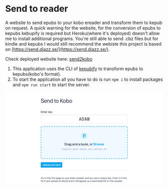 # Send to reader
A website to send epubs to your kobo ereader and transform them to kepub on request. A quick warning for the website, for the conversion of epubs to kepubs kebupify is required but Heroku(where it's deployed) doesn't allow me to install additional programs. You're still able to send .cbz files but for kindle and kepubs I would still recommend the webiste this project is based on [https://send.djazz.se/](https://send.djazz.se/).

Check deployed website here: [send2kobo](https://send2kobo.herokuapp.com/)


1. This application uses the CLI of [kepubify](https://pgaskin.net/kepubify/) to transform epubs to kepubs(kobo's format).
2. To start the application all you have to do is run `npm i` to install packages and `npm run start` to start the server.

![preview](/img/send-to-kobo.png)
